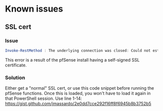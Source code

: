 # Known issues
## SSL cert
### Issue
```powershell
Invoke-RestMethod : The underlying connection was closed: Could not establish trust relationship for the SSL/TLS secure channel.
```
This error is a result of the pfSense install having a self-signed SSL certificate.
### Solution
Either get a "normal" SSL cert, or use this code snippet before running the pfSense functions. Once this is loaded, you won't have to load it again in that PowerShell session.
Use line 1-14: https://gist.github.com/jmassardo/2e0dd7cce292f16ff8f6945b8b3752b5
